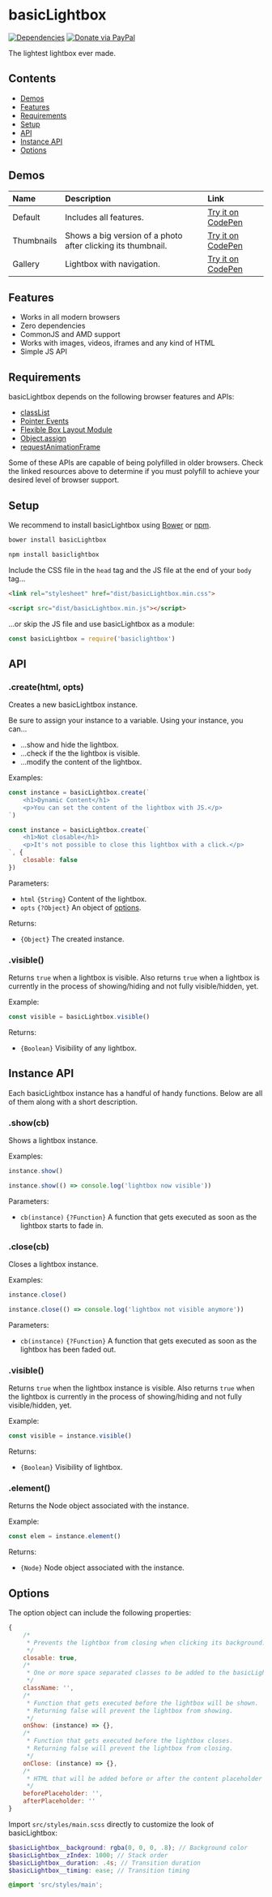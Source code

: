 # basicLightbox

[![Dependencies](https://david-dm.org/electerious/basiclightbox.svg)](https://david-dm.org/electerious/basiclightbox.svg#info=dependencies) [![Donate via PayPal](https://img.shields.io/badge/paypal-donate-009cde.svg)](https://www.paypal.com/cgi-bin/webscr?cmd=_s-xclick&hosted_button_id=CYKBESW577YWE)

The lightest lightbox ever made.

## Contents

- [Demos](#demos)
- [Features](#features)
- [Requirements](#requirements)
- [Setup](#setup)
- [API](#api)
- [Instance API](#instance-api)
- [Options](#options)

## Demos

| Name | Description | Link |
|:-----------|:------------|:------------|
| Default | Includes all features. | [Try it on CodePen](https://codepen.io/electerious/pen/rLBvGz) |
| Thumbnails | Shows a big version of a photo after clicking its thumbnail. | [Try it on CodePen](https://codepen.io/electerious/pen/bgqxVJ) |
| Gallery | Lightbox with navigation. | [Try it on CodePen](https://codepen.io/electerious/pen/WRpgxV) |

## Features

- Works in all modern browsers
- Zero dependencies
- CommonJS and AMD support
- Works with images, videos, iframes and any kind of HTML
- Simple JS API

## Requirements

basicLightbox depends on the following browser features and APIs:

- [classList](https://dom.spec.whatwg.org/#dom-element-classlist)
- [Pointer Events](https://www.w3.org/TR/pointerevents/)
- [Flexible Box Layout Module](https://www.w3.org/TR/css3-flexbox/)
- [Object.assign](http://www.ecma-international.org/ecma-262/6.0/#sec-object.assign)
- [requestAnimationFrame](https://www.w3.org/TR/animation-timing/#dom-windowanimationtiming-requestanimationframe)

Some of these APIs are capable of being polyfilled in older browsers. Check the linked resources above to determine if you must polyfill to achieve your desired level of browser support.

## Setup

We recommend to install basicLightbox using [Bower](https://bower.io/) or [npm](https://npmjs.com).

```sh
bower install basicLightbox
```

```sh
npm install basiclightbox
```

Include the CSS file in the `head` tag and the JS file at the end of your `body` tag…

```html
<link rel="stylesheet" href="dist/basicLightbox.min.css">
```

```html
<script src="dist/basicLightbox.min.js"></script>
```

…or skip the JS file and use basicLightbox as a module:

```js
const basicLightbox = require('basiclightbox')
```

## API

### .create(html, opts)

Creates a new basicLightbox instance.

Be sure to assign your instance to a variable. Using your instance, you can…

* …show and hide the lightbox.
* …check if the the lightbox is visible.
* …modify the content of the lightbox.

Examples:

```js
const instance = basicLightbox.create(`
	<h1>Dynamic Content</h1>
	<p>You can set the content of the lightbox with JS.</p>
`)
```

```js
const instance = basicLightbox.create(`
	<h1>Not closable</h1>
	<p>It's not possible to close this lightbox with a click.</p>
`, {
	closable: false
})
```

Parameters:

- `html` `{String}` Content of the lightbox.
- `opts` `{?Object}` An object of [options](#options).

Returns:

- `{Object}` The created instance.

### .visible()

Returns `true` when a lightbox is visible. Also returns `true` when a lightbox is currently in the process of showing/hiding and not fully visible/hidden, yet.

Example:

```js
const visible = basicLightbox.visible()
```

Returns:

- `{Boolean}` Visibility of any lightbox.

## Instance API

Each basicLightbox instance has a handful of handy functions. Below are all of them along with a short description.

### .show(cb)

Shows a lightbox instance.

Examples:

```js
instance.show()
```

```js
instance.show(() => console.log('lightbox now visible'))
```

Parameters:

- `cb(instance)` `{?Function}` A function that gets executed as soon as the lightbox starts to fade in.

### .close(cb)

Closes a lightbox instance.

Examples:

```js
instance.close()
```

```js
instance.close(() => console.log('lightbox not visible anymore'))
```

Parameters:

- `cb(instance)` `{?Function}` A function that gets executed as soon as the lightbox has been faded out.

### .visible()

Returns `true` when the lightbox instance is visible. Also returns `true` when the lightbox is currently in the process of showing/hiding and not fully visible/hidden, yet.

Example:

```js
const visible = instance.visible()
```

Returns:

- `{Boolean}` Visibility of lightbox.

### .element()

Returns the Node object associated with the instance.

Example:

```js
const elem = instance.element()
```

Returns:

- `{Node}` Node object associated with the instance.

## Options

The option object can include the following properties:

```js
{
	/*
	 * Prevents the lightbox from closing when clicking its background.
	 */
	closable: true,
	/*
	 * One or more space separated classes to be added to the basicLightbox element.
	 */
	className: '',
	/*
	 * Function that gets executed before the lightbox will be shown.
	 * Returning false will prevent the lightbox from showing.
	 */
	onShow: (instance) => {},
	/*
	 * Function that gets executed before the lightbox closes.
	 * Returning false will prevent the lightbox from closing.
	 */
	onClose: (instance) => {},
	/*
	 * HTML that will be added before or after the content placeholder of the lightbox.
	 */
	beforePlaceholder: '',
	afterPlaceholder: ''
}
```

Import `src/styles/main.scss` directly to customize the look of basicLightbox:

```scss
$basicLightbox__background: rgba(0, 0, 0, .8); // Background color
$basicLightbox__zIndex: 1000; // Stack order
$basicLightbox__duration: .4s; // Transition duration
$basicLightbox__timing: ease; // Transition timing

@import 'src/styles/main';
```